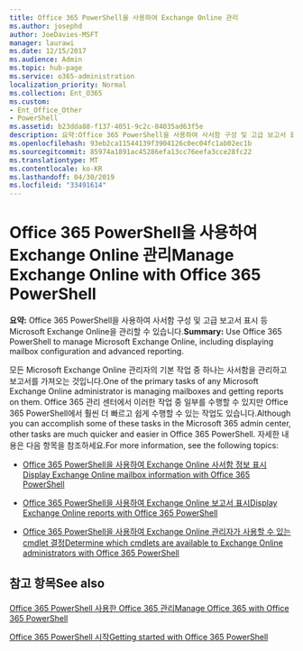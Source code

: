 ```yaml
---
title: Office 365 PowerShell을 사용하여 Exchange Online 관리
ms.author: josephd
author: JoeDavies-MSFT
manager: laurawi
ms.date: 12/15/2017
ms.audience: Admin
ms.topic: hub-page
ms.service: o365-administration
localization_priority: Normal
ms.collection: Ent_O365
ms.custom:
- Ent_Office_Other
- PowerShell
ms.assetid: b23dda88-f137-4051-9c2c-84035ad63f5e
description: 요약:Office 365 PowerShell을 사용하여 사서함 구성 및 고급 보고서 표시 등 Microsoft Exchange Online을 관리할 수 있습니다.
ms.openlocfilehash: 93eb2ca11544139f3904126c0ec04fc1ab02ec1b
ms.sourcegitcommit: 85974a1891ac45286efa13cc76eefa3cce28fc22
ms.translationtype: MT
ms.contentlocale: ko-KR
ms.lasthandoff: 04/30/2019
ms.locfileid: "33491614"
---
```

# <a name="manage-exchange-online-with-office-365-powershell"></a><span data-ttu-id="d3e4d-103">Office 365 PowerShell을 사용하여 Exchange Online 관리</span><span class="sxs-lookup"><span data-stu-id="d3e4d-103">Manage Exchange Online with Office 365 PowerShell</span></span>

 <span data-ttu-id="d3e4d-104">**요약:** Office 365 PowerShell을 사용하여 사서함 구성 및 고급 보고서 표시 등 Microsoft Exchange Online을 관리할 수 있습니다.</span><span class="sxs-lookup"><span data-stu-id="d3e4d-104">**Summary:** Use Office 365 PowerShell to manage Microsoft Exchange Online, including displaying mailbox configuration and advanced reporting.</span></span>
  
<span data-ttu-id="d3e4d-105">모든 Microsoft Exchange Online 관리자의 기본 작업 중 하나는 사서함을 관리하고 보고서를 가져오는 것입니다.</span><span class="sxs-lookup"><span data-stu-id="d3e4d-105">One of the primary tasks of any Microsoft Exchange Online administrator is managing mailboxes and getting reports on them.</span></span> <span data-ttu-id="d3e4d-106">Office 365 관리 센터에서 이러한 작업 중 일부를 수행할 수 있지만 Office 365 PowerShell에서 훨씬 더 빠르고 쉽게 수행할 수 있는 작업도 있습니다.</span><span class="sxs-lookup"><span data-stu-id="d3e4d-106">Although you can accomplish some of these tasks in the Microsoft 365 admin center, other tasks are much quicker and easier in Office 365 PowerShell.</span></span> <span data-ttu-id="d3e4d-107">자세한 내용은 다음 항목을 참조하세요.</span><span class="sxs-lookup"><span data-stu-id="d3e4d-107">For more information, see the following topics:</span></span>
  
- [<span data-ttu-id="d3e4d-108">Office 365 PowerShell을 사용하여 Exchange Online 사서함 정보 표시</span><span class="sxs-lookup"><span data-stu-id="d3e4d-108">Display Exchange Online mailbox information with Office 365 PowerShell</span></span>](https://technet.microsoft.com/en-us/library/mt771881%28v=exchg.160%29.aspx)
    
- [<span data-ttu-id="d3e4d-109">Office 365 PowerShell을 사용하여 Exchange Online 보고서 표시</span><span class="sxs-lookup"><span data-stu-id="d3e4d-109">Display Exchange Online reports with Office 365 PowerShell</span></span>](https://technet.microsoft.com/en-us/library/mt771882%28v=exchg.160%29.aspx)
    
- [<span data-ttu-id="d3e4d-110">Office 365 PowerShell을 사용하여 Exchange Online 관리자가 사용할 수 있는 cmdlet 결정</span><span class="sxs-lookup"><span data-stu-id="d3e4d-110">Determine which cmdlets are available to Exchange Online administrators with Office 365 PowerShell</span></span>](https://technet.microsoft.com/en-us/library/mt771883%28v=exchg.160%29.aspx)
    
## <a name="see-also"></a><span data-ttu-id="d3e4d-111">참고 항목</span><span class="sxs-lookup"><span data-stu-id="d3e4d-111">See also</span></span>

#### 

[<span data-ttu-id="d3e4d-112">Office 365 PowerShell 사용한 Office 365 관리</span><span class="sxs-lookup"><span data-stu-id="d3e4d-112">Manage Office 365 with Office 365 PowerShell</span></span>](manage-office-365-with-office-365-powershell.md)
  
[<span data-ttu-id="d3e4d-113">Office 365 PowerShell 시작</span><span class="sxs-lookup"><span data-stu-id="d3e4d-113">Getting started with Office 365 PowerShell</span></span>](getting-started-with-office-365-powershell.md)

